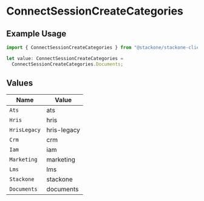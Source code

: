 # ConnectSessionCreateCategories

## Example Usage

```typescript
import { ConnectSessionCreateCategories } from "@stackone/stackone-client-ts/sdk/models/shared";

let value: ConnectSessionCreateCategories =
  ConnectSessionCreateCategories.Documents;
```

## Values

| Name         | Value        |
| ------------ | ------------ |
| `Ats`        | ats          |
| `Hris`       | hris         |
| `HrisLegacy` | hris-legacy  |
| `Crm`        | crm          |
| `Iam`        | iam          |
| `Marketing`  | marketing    |
| `Lms`        | lms          |
| `Stackone`   | stackone     |
| `Documents`  | documents    |